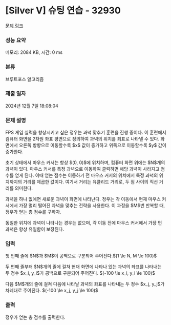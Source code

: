# [Silver V] 슈팅 연습 - 32930 

[문제 링크](https://www.acmicpc.net/problem/32930) 

### 성능 요약

메모리: 2084 KB, 시간: 0 ms

### 분류

브루트포스 알고리즘

### 제출 일자

2024년 12월 7일 18:08:04

### 문제 설명

<p>FPS 게임 실력을 향상시키고 싶은 정우는 과녁 맞추기 훈련을 진행 중이다. 이 훈련에서 컴퓨터 화면을 2차원 좌표 평면으로 정의하여 과녁의 위치를 죄표로 나타낼 수 있다. 화면에서 오른쪽 방향으로 이동할수록 $x$ 값이 증가하고 위쪽으로 이동할수록 $y$ 값이 증가한다.</p>

<p>초기 상태에서 마우스 커서는 항상 $(0, 0)$에 위치하며, 컴퓨터 화면 위에는 $N$개의 과녁이 있다. 마우스 커서를 특정 과녁으로 이동하여 클릭하면 해당 과녁이 사라지고 점수를 얻게 된다. 이때 얻는 점수는 이동하기 전 마우스 커서의 위치에서 특정 과녁의 위치까지의 거리를 제곱한 값이다. 여기서 거리는 유클리드 거리로, 두 점 사이의 직선 거리를 의미한다.</p>

<p>과녁을 하나 없애면 새로운 과녁이 화면에 나타난다. 정우는 각 이동에서 현재 마우스 커서에서 가장 멀리 떨어진 과녁을 맞추는 전략을 사용한다. 이 과정을 $M$번 반복할 때, 정우가 얻는 총 점수를 구하자.</p>

<p>동일한 위치에 과녁이 나타나는 경우는 없으며, 각 이동 전에 마우스 커서에서 가장 먼 과녁은 항상 유일함이 보장된다.</p>

### 입력 

 <p>첫 번째 줄에 $N$과 $M$이 공백으로 구분되어 주어진다.$(1 \le N, M \le 100)$</p>

<p>두 번째 줄부터 $N$개의 줄에 걸쳐 현재 화면에 나타나 있는 과녁의 좌표를 나타내는 두 정수 $x_i, y_i$가 공백으로 구분되어 주어진다. $(-100 \le x_i, y_i \le 100)$</p>

<p>다음 $M$개의 줄에 걸쳐 다음에 나타날 과녁의 좌표를 나타내는 두 정수 $x_j, y_j$가 차례대로 주어진다. $(-100 \le x_j, y_j \le 100)$</p>

### 출력 

 <p>정우가 얻는 총 점수를 출력한다.</p>

